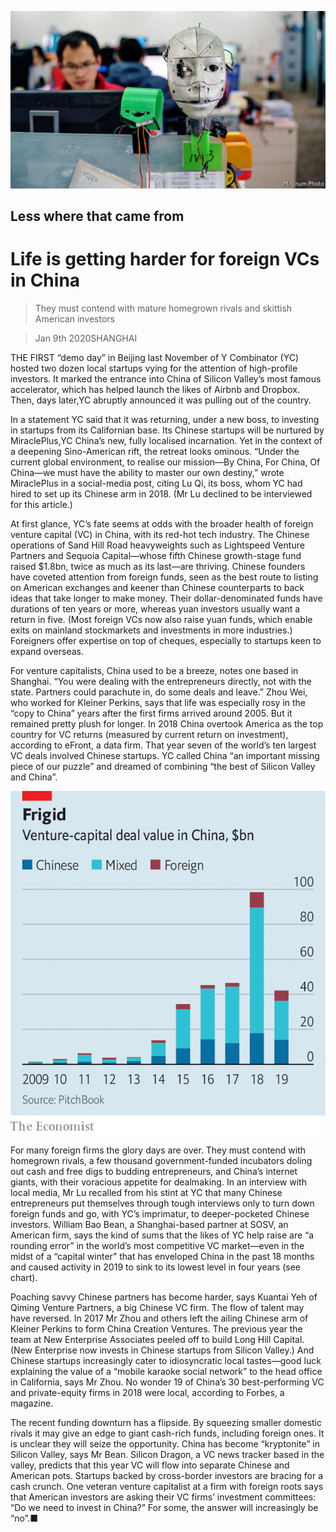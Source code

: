 ![](./images/20200111_WBP001_0.jpg)

## Less where that came from

# Life is getting harder for foreign VCs in China

> They must contend with mature homegrown rivals and skittish American investors

> Jan 9th 2020SHANGHAI

THE FIRST “demo day” in Beijing last November of Y Combinator (YC) hosted two dozen local startups vying for the attention of high-profile investors. It marked the entrance into China of Silicon Valley’s most famous accelerator, which has helped launch the likes of Airbnb and Dropbox. Then, days later,YC abruptly announced it was pulling out of the country.

In a statement YC said that it was returning, under a new boss, to investing in startups from its Californian base. Its Chinese startups will be nurtured by MiraclePlus,YC China’s new, fully localised incarnation. Yet in the context of a deepening Sino-American rift, the retreat looks ominous. “Under the current global environment, to realise our mission—By China, For China, Of China—we must have the ability to master our own destiny,” wrote MiraclePlus in a social-media post, citing Lu Qi, its boss, whom YC had hired to set up its Chinese arm in 2018. (Mr Lu declined to be interviewed for this article.)

At first glance, YC’s fate seems at odds with the broader health of foreign venture capital (VC) in China, with its red-hot tech industry. The Chinese operations of Sand Hill Road heavyweights such as Lightspeed Venture Partners and Sequoia Capital—whose fifth Chinese growth-stage fund raised $1.8bn, twice as much as its last—are thriving. Chinese founders have coveted attention from foreign funds, seen as the best route to listing on American exchanges and keener than Chinese counterparts to back ideas that take longer to make money. Their dollar-denominated funds have durations of ten years or more, whereas yuan investors usually want a return in five. (Most foreign VCs now also raise yuan funds, which enable exits on mainland stockmarkets and investments in more industries.) Foreigners offer expertise on top of cheques, especially to startups keen to expand overseas.

For venture capitalists, China used to be a breeze, notes one based in Shanghai. “You were dealing with the entrepreneurs directly, not with the state. Partners could parachute in, do some deals and leave.” Zhou Wei, who worked for Kleiner Perkins, says that life was especially rosy in the “copy to China” years after the first firms arrived around 2005. But it remained pretty plush for longer. In 2018 China overtook America as the top country for VC returns (measured by current return on investment), according to eFront, a data firm. That year seven of the world’s ten largest VC deals involved Chinese startups. YC called China “an important missing piece of our puzzle” and dreamed of combining “the best of Silicon Valley and China”.

![](./images/20200111_WBC270.png)

For many foreign firms the glory days are over. They must contend with homegrown rivals, a few thousand government-funded incubators doling out cash and free digs to budding entrepreneurs, and China’s internet giants, with their voracious appetite for dealmaking. In an interview with local media, Mr Lu recalled from his stint at YC that many Chinese entrepreneurs put themselves through tough interviews only to turn down foreign funds and go, with YC’s imprimatur, to deeper-pocketed Chinese investors. William Bao Bean, a Shanghai-based partner at SOSV, an American firm, says the kind of sums that the likes of YC help raise are “a rounding error” in the world’s most competitive VC market—even in the midst of a “capital winter” that has enveloped China in the past 18 months and caused activity in 2019 to sink to its lowest level in four years (see chart).

Poaching savvy Chinese partners has become harder, says Kuantai Yeh of Qiming Venture Partners, a big Chinese VC firm. The flow of talent may have reversed. In 2017 Mr Zhou and others left the ailing Chinese arm of Kleiner Perkins to form China Creation Ventures. The previous year the team at New Enterprise Associates peeled off to build Long Hill Capital. (New Enterprise now invests in Chinese startups from Silicon Valley.) And Chinese startups increasingly cater to idiosyncratic local tastes—good luck explaining the value of a “mobile karaoke social network” to the head office in California, says Mr Zhou. No wonder 19 of China’s 30 best-performing VC and private-equity firms in 2018 were local, according to Forbes, a magazine.

The recent funding downturn has a flipside. By squeezing smaller domestic rivals it may give an edge to giant cash-rich funds, including foreign ones. It is unclear they will seize the opportunity. China has become “kryptonite” in Silicon Valley, says Mr Bean. Silicon Dragon, a VC news tracker based in the valley, predicts that this year VC will flow into separate Chinese and American pots. Startups backed by cross-border investors are bracing for a cash crunch. One veteran venture capitalist at a firm with foreign roots says that American investors are asking their VC firms’ investment committees: “Do we need to invest in China?” For some, the answer will increasingly be “no”.■